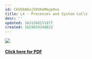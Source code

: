 ```yaml
---
id: CkVE0ADoj5OVKmMmyp0vx
title: L4 - Processes and System Calls
desc: ''
updated: 1631268151877
created: 1629859348823
---
```


![](/assets/images/L4_OS_Image.png)

#### [Click here for PDF](/assets/L4_OS.pdf)
